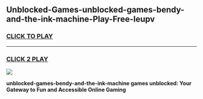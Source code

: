 
## Unblocked-Games-unblocked-games-bendy-and-the-ink-machine-Play-Free-leupv
<h3>
<a href="https://premium76.site?title=unblocked-games-bendy-and-the-ink-machine&ref=17A">CLICK TO PLAY</a></h3>
<hr>

<h3>
<a href="https://premium76.site?title=unblocked-games-bendy-and-the-ink-machine&ref=17A">CLICK 2 PLAY</a>
  
</h3>

<a href="https://premium76.site?title=unblocked-games-bendy-and-the-ink-machine&ref=17A"><img src="https://clearcache.store/games.png"></a>


**unblocked-games-bendy-and-the-ink-machine games unblocked: Your Gateway to Fun and Accessible Online Gaming**
